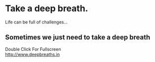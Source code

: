 # Take a deep breath.
  Life can be full of challenges...  
  
## Sometimes we just need to take a deep breath
  Double Click For Fullscreen <br>
http://www.deepbreaths.in
